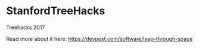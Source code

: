 # StanfordTreeHacks
Treehacks 2017

Read more about it here: https://devpost.com/software/leap-through-space

